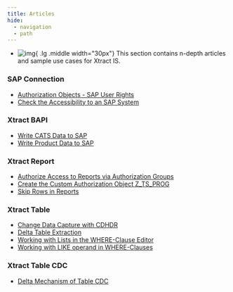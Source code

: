 ```yaml
---
title: Articles
hide:
  - navigation
  - path
---
```


<div class="grid cards" markdown>

-   ![img](site:assets/images/logos/theo-thumbs.png){ .lg .middle width="30px"} This section contains n-depth articles and sample use cases for Xtract IS.

</div>

### SAP Connection

<div class="mdx-columns" markdown>

- [Authorization Objects - SAP User Rights](authority-objects-sap-user-rights.md)
- [Check the Accessibility to an SAP System](how-to-check-the-accessibility-to-a-sap-system.md)

</div>

### Xtract BAPI

<div class="mdx-columns" markdown>

- [Write CATS Data to SAP](write-cats-data-to-sap.md)
- [Write Product Data to SAP](write-product-data-to-sap.md)

</div>

### Xtract Report

<div class="mdx-columns" markdown>

- [Authorize Access to Reports via Authorization Groups](authorize-access-to-specific-reports.md)
- [Create the Custom Authorization Object Z_TS_PROG](create-the-custom-authority-object-z-ts-prog.md)
- [Skip Rows in Reports](skip-rows-in-reports.md)

</div>

### Xtract Table

<div class="mdx-columns" markdown>

- [Change Data Capture with CDHDR](change-data-capture-with-cdhdr.md)
- [Delta Table Extraction](delta-table-extraction.md)
- [Working with Lists in the WHERE-Clause Editor](where-clause-editor-lists.md)
- [Working with LIKE operand in WHERE-Clauses](like-operand-where-clause.md)

</div>

### Xtract Table CDC

<div class="mdx-columns" markdown>

- [Delta Mechanism of Table CDC](table-cdc-mechanism.md)

</div>